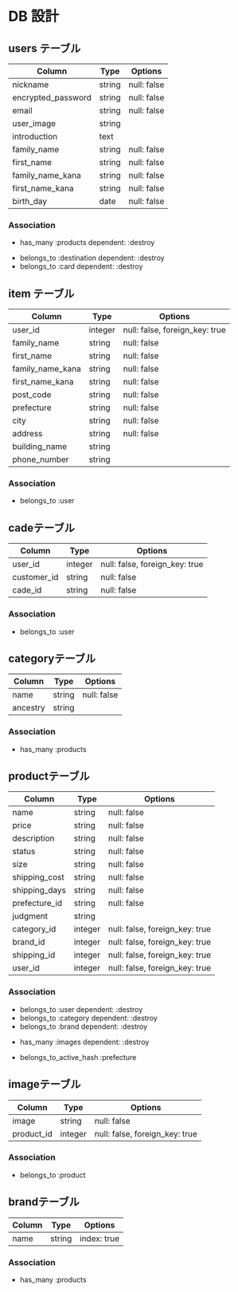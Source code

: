 # DB 設計

## users テーブル

| Column             | Type                | Options                 |
|--------------------|---------------------|-------------------------|
| nickname           | string              | null: false             |
| encrypted_password | string              | null: false             |
| email              | string              | null: false             |
| user_image         | string              |                         |
| introduction       | text                |                         |
| family_name        | string              | null: false             |
| first_name         | string              | null: false             |
| family_name_kana   | string              | null: false             |
| first_name_kana    | string              | null: false             |
| birth_day          | date                | null: false             |

### Association

* has_many :products dependent: :destroy
- belongs_to :destination dependent: :destroy
- belongs_to :card dependent: :destroy

## item テーブル

| Column                              | Type       | Options                        |
|-------------------------------------|------------|--------------------------------|
| user_id                             | integer    | null: false, foreign_key: true |
| family_name                         | string     | null: false                    |
| first_name                          | string     | null: false                    |
| family_name_kana                    | string     | null: false                    |
| first_name_kana                     | string     | null: false                    |
| post_code                           | string     | null: false                    |
| prefecture                          | string     | null: false                    |
| city                                | string     | null: false                    |
| address                             | string     | null: false                    |
| building_name                       | string     |                                |
| phone_number                        | string     |                                |

### Association

- belongs_to :user

## cadeテーブル

| Column      | Type       | Options                        |
|-------------|------------|--------------------------------|
| user_id     | integer    | null: false, foreign_key: true |
| customer_id | string     | null: false                    |
| cade_id     | string     | null: false                    |

### Association

- belongs_to :user

## categoryテーブル

| Column     | Type        | Options       |
|------------|-------------|---------------|
| name       | string      | null: false   |
| ancestry   | string      |               |

### Association

* has_many :products

## productテーブル

| Column        | Type       | Options                        |
|-------------  |------------|--------------------------------|
| name          | string     | null: false                    |
| price         | string     | null: false                    |
| description   | string     | null: false                    |
| status        | string     | null: false                    |
| size          | string     | null: false                    |
| shipping_cost | string     | null: false                    |
| shipping_days | string     | null: false                    |
| prefecture_id | string     | null: false                    |
| judgment      | string     |                                |
| category_id   | integer    | null: false, foreign_key: true |
| brand_id      | integer    | null: false, foreign_key: true |
| shipping_id   | integer    | null: false, foreign_key: true |
| user_id       | integer    | null: false, foreign_key: true |

### Association

- belongs_to :user dependent: :destroy
- belongs_to :category dependent: :destroy
- belongs_to :brand dependent: :destroy
* has_many :images dependent: :destroy
- belongs_to_active_hash :prefecture

## imageテーブル

| Column      | Type       | Options                        |
|-------------|------------|--------------------------------|
| image       | string     | null: false                    |
| product_id  | integer    | null: false, foreign_key: true |

### Association

- belongs_to :product

## brandテーブル

| Column      | Type       | Options             |
|-------------|------------|---------------------|
| name        | string     | index: true         |

### Association

* has_many :products